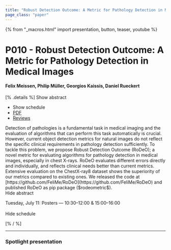 ```yaml
---
title: "Robust Detection Outcome: A Metric for Pathology Detection in Medical Images"
page_class: "paper"
---
```


{% from "_macros.html" import presentation, button, teaser, youtube %}

# P010 - Robust Detection Outcome: A Metric for Pathology Detection in Medical Images

#### Felix Meissen, Philip Müller, Georgios Kaissis, Daniel Rueckert

[% .details %]
<a class="toggle_visibility" data-selector=".abstract" data-level="3">Show abstract</a>
- <a class="toggle_visibility" data-selector=".schedule" data-level="3">Show schedule</a>
- <a href="https://openreview.net/pdf?id=zyiJi4sJ7dZ">PDF</a>
- <a href="https://openreview.net/forum?id=zyiJi4sJ7dZ">Reviews</a>

<p>
    <span class="abstract">
        Detection of pathologies is a fundamental task in medical imaging and the evaluation of algorithms that can perform this task automatically is crucial. However, current object detection metrics for natural images do not reflect the specific clinical requirements in pathology detection sufficiently. To tackle this problem, we propose Robust Detection Outcome (RoDeO); a novel metric for evaluating algorithms for pathology detection in medical images, especially in chest X-rays. RoDeO evaluates different errors directly and individually, and reflects clinical needs better than current metrics. Extensive evaluation on the ChestX-ray8 dataset shows the superiority of our metrics compared to existing ones. We released the code at [https://github.com/FeliMe/RoDeO](https://github.com/FeliMe/RoDeO) and published RoDeO as pip package ($rodeometric$).
        <br>
        <span class="actions"><a class="toggle_visibility" data-level="2">Hide abstract</a></span>
    </span>
</p>

<p>
    <span class="schedule">
        Tuesday, July 11: Posters — 10:30–12:00 & 15:00–16:00<br>
        <br>
        <span class="actions"><a class="toggle_visibility" data-level="2">Hide schedule</a></span>
    </span>
</p>
[% / %]

---


### Spotlight presentation
